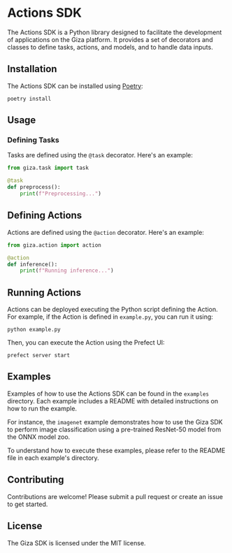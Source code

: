 
# Actions SDK

The Actions SDK is a Python library designed to facilitate the development of applications on the Giza platform. It provides a set of decorators and classes to define tasks, actions, and models, and to handle data inputs.

## Installation

The Actions SDK can be installed using [Poetry](https://python-poetry.org/):

```
poetry install
```

## Usage

### Defining Tasks

Tasks are defined using the `@task` decorator. Here's an example:
```python
from giza.task import task

@task
def preprocess():
    print(f"Preprocessing...")
```

## Defining Actions

Actions are defined using the `@action` decorator. Here's an example:
```python
from giza.action import action

@action
def inference():
    print(f"Running inference...")
```

## Running Actions

Actions can be deployed executing the Python script defining the Action. For example, if the Action is defined in `example.py`, you can run it using:

```
python example.py
```

Then, you can execute the Action using the Prefect UI:

```
prefect server start
```

## Examples

Examples of how to use the Actions SDK can be found in the `examples` directory. Each example includes a README with detailed instructions on how to run the example.

For instance, the `imagenet` example demonstrates how to use the Giza SDK to perform image classification using a pre-trained ResNet-50 model from the ONNX model zoo.

To understand how to execute these examples, please refer to the README file in each example's directory.

## Contributing

Contributions are welcome! Please submit a pull request or create an issue to get started.

## License

The Giza SDK is licensed under the MIT license.